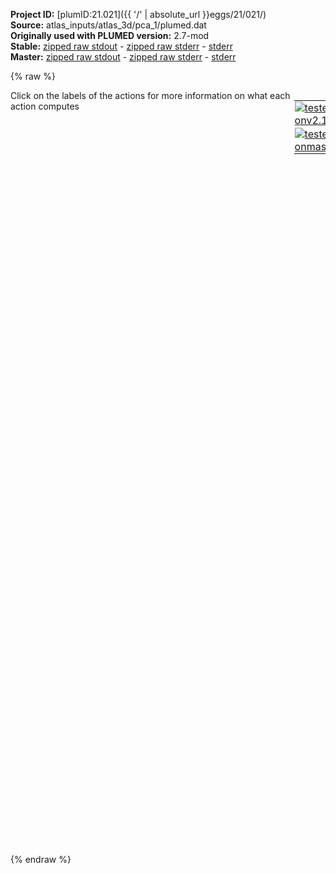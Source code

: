 **Project ID:** [plumID:21.021]({{ '/' | absolute_url }}eggs/21/021/)  
**Source:** atlas_inputs/atlas_3d/pca_1/plumed.dat  
**Originally used with PLUMED version:** 2.7-mod  
**Stable:** [zipped raw stdout](plumed.dat.plumed.stdout.txt.zip) - [zipped raw stderr](plumed.dat.plumed.stderr.txt.zip) - [stderr](plumed.dat.plumed.stderr)  
**Master:** [zipped raw stdout](plumed.dat.plumed_master.stdout.txt.zip) - [zipped raw stderr](plumed.dat.plumed_master.stderr.txt.zip) - [stderr](plumed.dat.plumed_master.stderr)  

{% raw %}
<div style="width: 100%; float:left">
<div style="width: 90%; float:left" id="value_details_data/atlas_inputs/atlas_3d/pca_1/plumed.dat"> Click on the labels of the actions for more information on what each action computes </div>
<div style="width: 10%; float:left"><table><tr><td style="padding:1px"><a href="plumed.dat.plumed.stderr"><img src="https://img.shields.io/badge/v2.10-failed-red.svg" alt="tested onv2.10" /></a></td></tr><tr><td style="padding:1px"><a href="plumed.dat.plumed_master.stderr"><img src="https://img.shields.io/badge/master-failed-red.svg" alt="tested onmaster" /></a></td></tr></table></div></div>
<pre style="width=97%;">
<span style="color:blue" class="comment">#</span>
<span class="plumedtooltip" style="color:green">UNITS<span class="right">This command sets the internal units for the code. <a href="https://www.plumed.org/doc-master/user-doc/html/_u_n_i_t_s.html" style="color:green">More details</a><i></i></span></span> <span class="plumedtooltip">NATURAL<span class="right"> use natural units<i></i></span></span>
<span style="display:none;" id="data/atlas_inputs/atlas_3d/pca_1/plumed.dat">The UNITS action with label <b></b> calculates something</span><b name="data/atlas_inputs/atlas_3d/pca_1/plumed.datd1" onclick='showPath("data/atlas_inputs/atlas_3d/pca_1/plumed.dat","data/atlas_inputs/atlas_3d/pca_1/plumed.datd1","data/atlas_inputs/atlas_3d/pca_1/plumed.datd1","brown")'>d1</b>: <span class="plumedtooltip" style="color:green">DISTANCE<span class="right">Calculate the distance between a pair of atoms. <a href="https://www.plumed.org/doc-master/user-doc/html/_d_i_s_t_a_n_c_e.html" style="color:green">More details</a><i></i></span></span> <span class="plumedtooltip">ATOMS<span class="right">the pair of atom that we are calculating the distance between<i></i></span></span>=1,2 <span class="plumedtooltip">COMPONENTS<span class="right"> calculate the x, y and z components of the distance separately and store them as label<i></i></span></span>
<br/><span style="display:none;" id="data/atlas_inputs/atlas_3d/pca_1/plumed.datd1">The DISTANCE action with label <b>d1</b> calculates the following quantities:<table  align="center" frame="void" width="95%" cellpadding="5%"><tr><td width="5%"><b> Quantity </b>  </td><td><b> Description </b> </td></tr><tr><td width="5%">d1.x</td><td>the x-component of the vector connecting the two atoms</td></tr><tr><td width="5%">d1.y</td><td>the y-component of the vector connecting the two atoms</td></tr><tr><td width="5%">d1.z</td><td>the z-component of the vector connecting the two atoms</td></tr><tr><td width="5%">d1.value</td><td>the DISTANCE between this pair of atoms</td></tr></table></span><b name="data/atlas_inputs/atlas_3d/pca_1/plumed.datff" onclick='showPath("data/atlas_inputs/atlas_3d/pca_1/plumed.dat","data/atlas_inputs/atlas_3d/pca_1/plumed.datff","data/atlas_inputs/atlas_3d/pca_1/plumed.datff","brown")'>ff</b>: <span class="plumedtooltip" style="color:green">MATHEVAL<span class="right">An alias to the CUSTOM function that can also be used to calaculate combinations of variables using a custom expression. <a href="https://www.plumed.org/doc-master/user-doc/html/_m_a_t_h_e_v_a_l.html" style="color:green">More details</a><i></i></span></span> <span class="plumedtooltip">ARG<span class="right">the values input to this function<i></i></span></span>=<b name="data/atlas_inputs/atlas_3d/pca_1/plumed.datd1">d1.x</b>,<b name="data/atlas_inputs/atlas_3d/pca_1/plumed.datd1">d1.y</b>,<b name="data/atlas_inputs/atlas_3d/pca_1/plumed.datd1">d1.z</b> <span class="plumedtooltip">VAR<span class="right">the names to give each of the arguments in the function<i></i></span></span>=x0,x1,x2 <span class="plumedtooltip">PERIODIC<span class="right">if the output of your function is periodic then you should specify the periodicity of the function<i></i></span></span>=NO <span class="plumedtooltip">FUNC<span class="right">the function you wish to evaluate<i></i></span></span>=30.0*exp(-4.0*(x0-1)^2-4.0*(x1-1)^2-4.0*(x2+1)^2)+30.0*exp(-4.0*(x0-1)^2-4.0*(x1+1)^2-4.0*(x2-1)^2)+30.0*exp(-4.0*(x0-1)^2-4.0*(x1+1)^2-4.0*(x2+1)^2)+30.0*exp(-4.0*(x0+1)^2-4.0*(x1-1)^2-4.0*(x2-1)^2)+30.0*exp(-4.0*(x0+1)^2-4.0*(x1+1)^2-4.0*(x2-1)^2)+30.0*exp(-4.0*(x0+1)^2-4.0*(x1+1)^2-4.0*(x2+1)^2)+30.0/(1.0/((5.0*x0+5.0)^2+(5.0*x1+5.0)^2+(5.0*x2+5.0)^2+1)+1.0/((5.0*x0+5.0)^2+(5.0*x1+5.0)^2+(5.0*x2-5.0)^2+1)+1.0/((5.0*x0+5.0)^2+(5.0*x1-5.0)^2+(5.0*x2-5.0)^2+1)+1.0/((5.0*x0-5.0)^2+(5.0*x1+5.0)^2+(5.0*x2+5.0)^2+1)+1.0/((5.0*x0-5.0)^2+(5.0*x1+5.0)^2+(5.0*x2-5.0)^2+1)+1.0/((5.0*x0-5.0)^2+(5.0*x1-5.0)^2+(5.0*x2+5.0)^2+1)+1.0/((10.0*x0-10.0)^2+(0.5*x1-0.5*x2)^8+(7.0710678*x1+7.0710678*x2)^2)+1.0/((0.5*x0-0.5*x2)^8+(7.0710678*x0+7.0710678*x2)^2+(10.0*x1-10.0)^2)+1.0/((-7.0710678*x0-7.0710678*x1)^2+(0.288675134189626*x0-0.288675134189626*x1-0.408248289205788*x2)^8+(5.0*x0-5.0*x1+7.0710678*x2)^2)+1.0/(1.0*x2^8+(10.0*x0+10.0)^2+(10.0*x1+10.0)^2)+1.0/(1.0*x0^8+(10.0*x1+10.0)^2+(10.0*x2+10.0)^2)+1.0/(1.0*x0^8+(10.0*x1+10.0)^2+(10.0*x2-10.0)^2))

<span style="display:none;" id="data/atlas_inputs/atlas_3d/pca_1/plumed.datff">The MATHEVAL action with label <b>ff</b> calculates the following quantities:<table  align="center" frame="void" width="95%" cellpadding="5%"><tr><td width="5%"><b> Quantity </b>  </td><td><b> Description </b> </td></tr><tr><td width="5%">ff.value</td><td>an arbitrary function</td></tr></table></span><b name="data/atlas_inputs/atlas_3d/pca_1/plumed.datbb" onclick='showPath("data/atlas_inputs/atlas_3d/pca_1/plumed.dat","data/atlas_inputs/atlas_3d/pca_1/plumed.datbb","data/atlas_inputs/atlas_3d/pca_1/plumed.datbb","brown")'>bb</b>: <span class="plumedtooltip" style="color:green">BIASVALUE<span class="right">Takes the value of one variable and use it as a bias <a href="https://www.plumed.org/doc-master/user-doc/html/_b_i_a_s_v_a_l_u_e.html" style="color:green">More details</a><i></i></span></span> <span class="plumedtooltip">ARG<span class="right">the labels of the scalar/vector arguments whose values will be used as a bias on the system<i></i></span></span>=<b name="data/atlas_inputs/atlas_3d/pca_1/plumed.datff">ff</b>

<span style="display:none;" id="data/atlas_inputs/atlas_3d/pca_1/plumed.datbb">The BIASVALUE action with label <b>bb</b> calculates the following quantities:<table  align="center" frame="void" width="95%" cellpadding="5%"><tr><td width="5%"><b> Quantity </b>  </td><td><b> Description </b> </td></tr><tr><td width="5%">bb.bias</td><td>the instantaneous value of the bias potential</td></tr><tr><td width="5%">bb._bias</td><td>one or multiple instances of this quantity can be referenced elsewhere in the input file</td></tr></table></span><b name="data/atlas_inputs/atlas_3d/pca_1/plumed.datrr" onclick='showPath("data/atlas_inputs/atlas_3d/pca_1/plumed.dat","data/atlas_inputs/atlas_3d/pca_1/plumed.datrr","data/atlas_inputs/atlas_3d/pca_1/plumed.datrr","brown")'>rr</b>: <span class="plumedtooltip" style="color:green">ATLAS<span class="right">This action is not part of PLUMED and was included by using a LOAD command <a href="https://www.plumed.org/doc-master/user-doc/html/_l_o_a_d.html" style="color:green">More details</a><i></i></span></span> ...
ARG=<b name="data/atlas_inputs/atlas_3d/pca_1/plumed.datd1">d1.x</b>,<b name="data/atlas_inputs/atlas_3d/pca_1/plumed.datd1">d1.y</b>,<b name="data/atlas_inputs/atlas_3d/pca_1/plumed.datd1">d1.z</b> REFERENCE=cluster.dat PACE=500
SIGMA=0.2   BIASFACTOR=10 HEIGHT=2.0
GRID_MAX=5.0 GRID_BIN=500 TEMP=1 TRUNCATE_GRIDS
REGULARISE=1E-8
ADAPTIVE_WALL=1.0
STATIC_WALL=0.0
...
<br/><span class="plumedtooltip" style="color:green">PRINT<span class="right">Print quantities to a file. <a href="https://www.plumed.org/doc-master/user-doc/html/_p_r_i_n_t.html" style="color:green">More details</a><i></i></span></span> <span class="plumedtooltip">ARG<span class="right">the labels of the values that you would like to print to the file<i></i></span></span>=rr,rr_wtfact <span class="plumedtooltip">FILE<span class="right">the name of the file on which to output these quantities<i></i></span></span>=rr.gbias <span class="plumedtooltip">STRIDE<span class="right"> the frequency with which the quantities of interest should be output<i></i></span></span>=500
<span class="plumedtooltip" style="color:green">PRINT<span class="right">Print quantities to a file. <a href="https://www.plumed.org/doc-master/user-doc/html/_p_r_i_n_t.html" style="color:green">More details</a><i></i></span></span> <span class="plumedtooltip">ARG<span class="right">the labels of the values that you would like to print to the file<i></i></span></span>=rr_adaptive_wall <span class="plumedtooltip">FILE<span class="right">the name of the file on which to output these quantities<i></i></span></span>=rr.wall <span class="plumedtooltip">STRIDE<span class="right"> the frequency with which the quantities of interest should be output<i></i></span></span>=500
<span class="plumedtooltip" style="color:green">DUMPATOMS<span class="right">Dump selected atoms on a file. <a href="https://www.plumed.org/doc-master/user-doc/html/_d_u_m_p_a_t_o_m_s.html" style="color:green">More details</a><i></i></span></span> <span class="plumedtooltip">STRIDE<span class="right"> the frequency with which the atoms should be output<i></i></span></span>=500 <span class="plumedtooltip">FILE<span class="right">file on which to output coordinates; extension is automatically detected<i></i></span></span>=traj.xyz <span class="plumedtooltip">ATOMS<span class="right">the atom indices whose positions you would like to print out<i></i></span></span>=1,2
<span class="plumedtooltip" style="color:green">PRINT<span class="right">Print quantities to a file. <a href="https://www.plumed.org/doc-master/user-doc/html/_p_r_i_n_t.html" style="color:green">More details</a><i></i></span></span> <span class="plumedtooltip">ARG<span class="right">the labels of the values that you would like to print to the file<i></i></span></span>=<b name="data/atlas_inputs/atlas_3d/pca_1/plumed.datd1">d1.x</b>,<b name="data/atlas_inputs/atlas_3d/pca_1/plumed.datd1">d1.y</b>,<b name="data/atlas_inputs/atlas_3d/pca_1/plumed.datd1">d1.z</b> <span class="plumedtooltip">FILE<span class="right">the name of the file on which to output these quantities<i></i></span></span>=colvar <span class="plumedtooltip">STRIDE<span class="right"> the frequency with which the quantities of interest should be output<i></i></span></span>=500
</pre>
{% endraw %}
